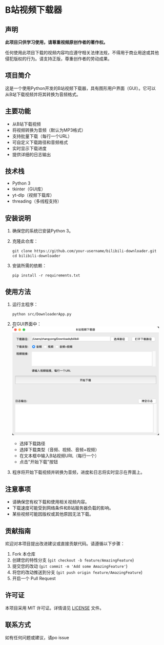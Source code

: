 # B站视频下载器

## 声明

**此项目只供学习使用，请尊重视频原创作者的著作权。**

任何使用此项目下载的视频内容均应遵守相关法律法规，不得用于商业用途或其他侵犯版权的行为。请支持正版，尊重创作者的劳动成果。


## 项目简介

这是一个使用Python开发的B站视频下载器，具有图形用户界面（GUI）。它可以从B站下载视频并将其转换为音频格式。

## 主要功能

- 从B站下载视频
- 将视频转换为音频（默认为MP3格式）
- 支持批量下载（每行一个URL）
- 可自定义下载路径和音频格式
- 实时显示下载进度
- 提供详细的日志输出

## 技术栈

- Python 3
- tkinter（GUI库）
- yt-dlp（视频下载库）
- threading（多线程支持）

## 安装说明

1. 确保您的系统已安装Python 3。

2. 克隆此仓库：
   ```
   git clone https://github.com/your-username/bilibili-downloader.git
   cd bilibili-downloader
   ```

3. 安装所需的依赖：
   ```
   pip install -r requirements.txt
   ```

## 使用方法

1. 运行主程序：
   ```
   python src/DownloaderApp.py
   ```

2. 在GUI界面中：
   ![GUI界面截图](screenshot.png)

   - 选择下载路径
   - 选择下载类型（音频、视频、音频+视频）
   - 在文本框中输入B站视频URL（每行一个）
   - 点击"开始下载"按钮

3. 程序将开始下载视频并转换为音频，进度和日志将实时显示在界面上。

## 注意事项

- 请确保您有权下载和使用相关视频内容。
- 下载速度可能受到网络条件和B站服务器负载的影响。
- 某些视频可能因版权或其他原因无法下载。

## 贡献指南

欢迎对本项目提出改进建议或直接贡献代码。请遵循以下步骤：

1. Fork 本仓库
2. 创建您的特性分支 (`git checkout -b feature/AmazingFeature`)
3. 提交您的改动 (`git commit -m 'Add some AmazingFeature'`)
4. 将您的改动推送到分支 (`git push origin feature/AmazingFeature`)
5. 开启一个 Pull Request

## 许可证

本项目采用 MIT 许可证。详情请见 [LICENSE](LICENSE) 文件。

## 联系方式

如有任何问题或建议，请po issue